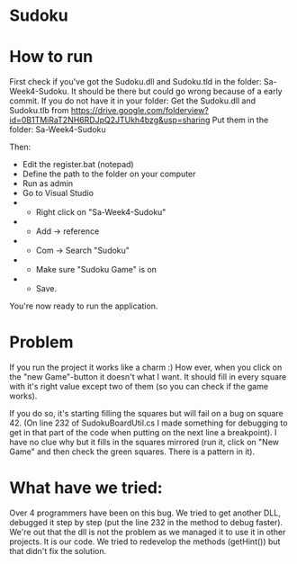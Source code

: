 # Sudoku

# How to run
First check if you've got the Sudoku.dll and Sudoku.tld in the folder: Sa-Week4-Sudoku. It should be there but could go wrong because of a early commit. If you do not have it in your folder:
Get the Sudoku.dll and Sudoku.tlb from https://drive.google.com/folderview?id=0B1TMiRaT2NH6RDJpQ2JTUkh4bzg&usp=sharing
Put them in the folder: Sa-Week4-Sudoku

Then:
- Edit the register.bat (notepad)
- Define the path to the folder on your computer
- Run as admin
- Go to Visual Studio
- - Right click on "Sa-Week4-Sudoku"
- - Add -> reference
- - Com -> Search "Sudoku"
- - Make sure "Sudoku Game" is on
- - Save.

You're now ready to run the application.

# Problem
If you run the project it works like a charm :) How ever, when you click on the "new Game"-button it doesn't what I want. It should fill in every square with it's right value except two of them (so you can check if the game works).

If you do so, it's starting filling the squares but will fail on a bug on square 42. (On line 232 of SudokuBoardUtil.cs I made something for debugging to get in that part of the code when putting on the next line a breakpoint). I have no clue why but it fills in the squares mirrored (run it, click on "New Game" and then check the green squares. There is a pattern in it).

# What have we tried:
Over 4 programmers have been on this bug. We tried to get another DLL, debugged it step by step (put the line 232 in the method to debug faster). We're out that the dll is not the problem as we managed it to use it in other projects. It is our code. We tried to redevelop the methods (getHint()) but that didn't fix the solution.
